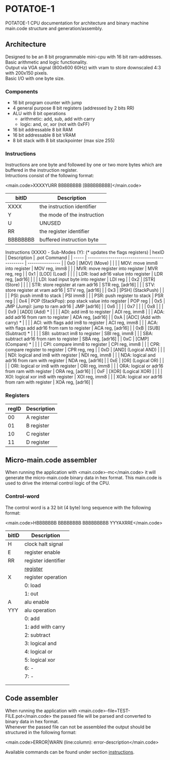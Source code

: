 # POTATOE-1

POTATOE-1 CPU documentation for architecture and binary machine main.code structure and generation/assembly.

## Architecture

Designed to be an 8 bit programmable mini-cpu with 16 bit ram-addresses. Basic arithmetic and logic functionality.<br>
Output via VGA signal (800x600 60Hz) with vram to store downscaled 4:3 with 200x150 pixels.<br>
Basic I/O with one byte size.

### Components

- 16 bit program counter with jump
- 4 general purpose 8 bit registers (addressed by 2 bits RR)
- ALU with 8 bit operations
    - arithmetic: add, sub, add with carry
    - logic: and, or, xor (not with 0xFF)
- 16 bit addressable 8 bit RAM
- 16 bit addressable 8 bit VRAM
- 8 bit stack with 8 bit stackpointer (max size 255)

### Instructions

Instructions are one byte and followed by one or two more bytes which are buffered in the instruction register. <br>
Intructions consist of the following format:

<main.code>XXXXYURR BBBBBBBB [BBBBBBBBB]</main.code>

| bitID       | Description                 |
| ----------- | --------------------------- |
| XXXX        | the instruction identifier  |
| Y           | the mode of the instruction |
| U           | UNUSED                      |
| RR          | the register identifier     |
| BBBBBBBB    | buffered instruction byte   |

Instructions (XXXX) - Sub-Modes (Y):
(* updates the flags registers)
| hexID | Description                                    | .pot Command     |
| ----- | ---------------------------------------------- | ---------------- |
| 0x0   | [MOV] (Move)                                   |                  |
|       | MOV: move imm8 into register                   | MOV reg, imm8    |
|       | MVR: move register into register               | MVR reg, reg     |
| 0x1   | [LOD] (Load)                                   |                  |
|       | LDR: load adr16 value into register            | LDR reg, [adr16] |
|       | LDI: load input byte into register             | LDI reg          |
| 0x2   | [STR] (Store)                                  |                  |
|       | STR: store register at ram adr16               | STR reg, [adr16] |
|       | STV: store register at vram adr16              | STV reg, [adr16] |
| 0x3   | [PSH] (StackPush)                              |                  |
|       | PSI: push imm8 to stack                        | PSI imm8         |
|       | PSR: push register to stack                    | PSR reg          |
| 0x4   | POP (StackPop): pop stack value into register  | POP reg          |
| 0x5   | JMP (Jump): jump to ram adr16                  | JMP [adr16]      |
| 0x6   |                                                |                  |
| 0x7   |                                                |                  |
| 0x8   |                                                |                  |
| 0x9   | [ADD] (Add) *                                  |                  |
|       | ADI: add im8 to register                       | ADI reg, imm8    |
|       | ADA: add adr16 from ram to register            | ADA reg, [adr16] |
| 0xA   | [ADC] (Add with carry) *                       |                  |
|       | ACI: with flags add im8 to register            | ACI reg, imm8    |
|       | ACA: with flags add adr16 from ram to register | ACA reg, [adr16] |
| 0xB   | [SUB] (Subtract) *                             |                  |
|       | SBI: subtract im8 to register                  | SBI reg, imm8    |
|       | SBA: subtract adr16 from ram to register       | SBA reg, [adr16] |
| 0xC   | [CMP] (Compare) *                              |                  |
|       | CPI: compare imm8 to register                  | CPI reg, imm8    |
|       | CPR: compare register to register              | CPR reg, reg     |
| 0xD   | [AND] (Logical AND)                            |                  |
|       | NDI: logical and im8 with register             | NDI reg, imm8    |
|       | NDA: logical and adr16 from ram with register  | NDA reg, [adr16] |
| 0xE   | [OR] (Logical OR)                              |                  |
|       | ORI: logical or im8 with register              | ORI reg, imm8    |
|       | ORA: logical or adr16 from ram with register   | ORA reg, [adr16] |
| 0xF   | [XOR] (Logical XOR)                            |                  |
|       | XOI: logical xor im8 with register             | XOI reg, imm8    |
|       | XOA: logical xor adr16 from ram with register  | XOA reg, [adr16] |

### Registers

| regID | Description                 |
| ----- | --------------------------- |
| 00    | A register                  |
| 01    | B register                  |
| 10    | C register                  |
| 11    | D register                  |

## Micro-main.code assembler

When running the application with <main.code>-mc</main.code> it will generate the micro-main.code binary data in hex format. This main.code is used to drive the internal control logic of the CPU.

### Control-word

The control word is a 32 bit (4 byte) long sequence with the following format:

<main.code>HBBBBBBB BBBBBBBB BBBBBBBBB YYYAXRRE</main.code>

| bitID       | Description                 |
| ----------- | --------------------------- |
| H           | clock halt signal           |
| E           | register enable             |
| RR          | register identifier         |
|             | [register](#registers)   |
| X           | register operation          |
|             | 0: load                     |
|             | 1: out                      |
| A           | alu enable                  |
| YYY         | alu operation               |
|             | 0: add                      |
|             | 1: add with carry           |
|             | 2: subtract                 |
|             | 3: logical and              |
|             | 4: logical or               |
|             | 5: logical xor              |
|             | 6: -                        |
|             | 7: -                        |
|             |                             |
|             |                             |

## Code assembler

When running the application with <main.code>-file=TEST-FILE.pot</main.code> the passed file will be parsed and converted to binary data in hex format.<br>
Whenever the passed file can not be assembled the output should be structured in the following format:

<main.code>ERROR|WARN (line:column): error-description</main.code>

Available commands can be found under section [instructions](#instructions).

